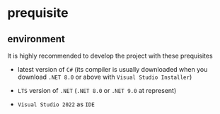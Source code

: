 # prequisite
## environment
It is highly recommended to develop the project with these prequisites
 
+ latest version of `C#` (its compiler is usually downloaded when you download `.NET 8.0` or above with `Visual Studio Installer`) 

+ `LTS` version of `.NET` (`.NET 8.0` or `.NET 9.0` at represent) 

+ `Visual Studio 2022` as `IDE`

